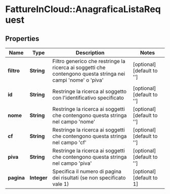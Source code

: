 # FattureInCloud::AnagraficaListaRequest

## Properties
Name | Type | Description | Notes
------------ | ------------- | ------------- | -------------
**filtro** | **String** | Filtro generico che restringe la ricerca ai soggetti che contengono questa stringa nei campi &#39;nome&#39; o &#39;piva&#39; | [optional] [default to &#39;&#39;]
**id** | **String** | Restringe la ricerca al soggetto con l&#39;identificativo specificato | [optional] [default to &#39;&#39;]
**nome** | **String** | Restringe la ricerca ai soggetti che contengono questa stringa nel campo &#39;nome&#39; | [optional] [default to &#39;&#39;]
**cf** | **String** | Restringe la ricerca ai soggetti che contengono questa stringa nel campo &#39;cf&#39; | [optional] [default to &#39;&#39;]
**piva** | **String** | Restringe la ricerca ai soggetti che contengono questa stringa nel campo &#39;piva&#39; | [optional] [default to &#39;&#39;]
**pagina** | **Integer** | Specifica il numero di pagina dei risultati (se non specificato vale 1) | [optional] [default to 1]



